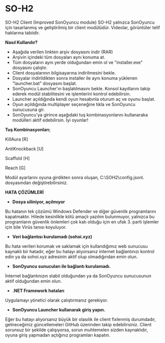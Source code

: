 # SO-H2
SO-H2 Client (Improved SonOyuncu module)
SO-H2 yalnızca SonOyuncu için tasarlanmış ve geliştirilmiş bir client modülüdür. Videolar, görüntüler telif haklarına tabiidir.

**Nasıl Kullanılır?**
- Aşağıda verilen linkten arşiv dosyasını indir (RAR)
- Arşivin içindeki tüm dosyaları aynı konuma at.
- Tüm dosyaların aynı yerde olduğundan emin ol ve "installer.exe" dosyasını çalıştır.
- Client dosyalarının bilgisayarına indirilmesini bekle.
- Dosyalar indirildikten sonra installer ile aynı konuma yüklenen "launcher.bat" dosyasını başlat. 
- SonOyuncu Launcher'ın başlatılmasını bekle. Konsol kayıtlarını takip ederek modül stabilitesini ve işlemlerini kontrol edebilirsin.
- Launcher açıldığında kendi oyun hesabınla oturum aç ve oyunu başlat.
- Oyun açıldığında multiplayer seçeneğine tıkla ve SonOyuncu sunucusuna gir.
- SonOyuncu'ya girince aşağıdaki tuş kombinasyonlarını kullanaraka modülleri aktif edebilirsin. İyi oyunlar!





**Tuş Kombinasyonları**;

KillAura [R]

AntiKnockback [U]

Scaffold [H]

Reach [G]

Modül ayarlarını oyuna girdikten sonra oluşan, C:\SOH2\config.json\ dosyasından değiştirebilirsiniz.






**HATA ÇÖZÜMLERİ**

- **Dosya siliniyor, açılmıyor**

Bu hatanın tek çözümü Windows Defender ve diğer güvenlik programlarını kapatmaktır.
Hilede kesinlikle kötü amaçlı yazılım bulunmuyor, yalnızca bu programların güvenlik önlemleri çok katı olduğu için en ufak 3. parti işlemler için bile Virüs tanısı koyuluyor.

- **Veri bağlantısı kurulamadı (sohoi.xyz)**
 
Bu hata verileri korumak ve saklamak için kullandığımız web sunucusu kaynaklı bir hatadır, eğer bu hatayı alıyorsanız internet bağlantınızı kontrol edin ya da sohoi.xyz adresinin aktif olup olmadığından emin olun.

- **SonOyuncu sunucuları ile bağlantı kurulamadı.**

İnternet bağlantınızın stabil olduğundan ya da SonOyuncu sunucusunun aktif olduğundan emin olun.

- **.NET Framework hataları**

Uygulamayı yönetici olarak çalıştırmanız gerekiyor.

- **SonOyuncu Launcher kullanarak giriş yapın.**

Eğer bu hatayı alıyorsanız büyük bir olasılık ile client fixlenmiş durumdadır, getireceğimiz güncellemeleri GitHub üzerinden takip edebilirsiniz.
Client sorunsuz bir şekilde çalışıyorsa, sorun muhtemelen sizden kaynaklıdır, oyuna giriş yapmadan açtığınız programları kapatın.
